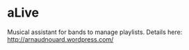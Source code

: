 aLive
=====
Musical assistant for bands to manage playlists.
Details here: http://arnaudnouard.wordpress.com/
